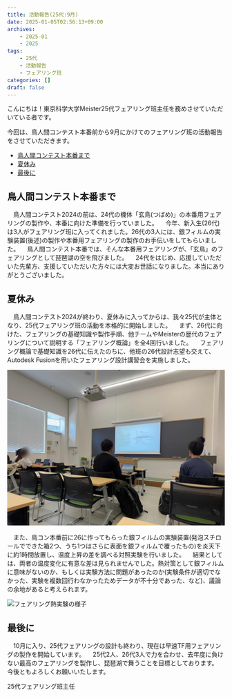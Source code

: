 ```yaml
---
title: 活動報告(25代:9月)
date: 2025-01-05T02:56:13+09:00
archives:
    - 2025-01
    - 2025
tags:
    - 25代
    - 活動報告
    - フェアリング班
categories: []
draft: false
---
```



こんにちは！東京科学大学Meister25代フェアリング班主任を務めさせていただいている者です。

今回は、鳥人間コンテスト本番前から9月にかけてのフェアリング班の活動報告をさせていただきます。

- [鳥人間コンテスト本番まで](#鳥人間コンテスト本番まで)
- [夏休み](#夏休み)
- [最後に](#最後に)

## 鳥人間コンテスト本番まで

　鳥人間コンテスト2024の前は、24代の機体「玄鳥(つばめ)」の本番用フェアリングの製作や、本番に向けた準備を行っていました。
　今年、新入生(26代)は3人がフェアリング班に入ってくれました。26代の3人には、銀フィルムの実験装置(後述)の製作や本番用フェアリングの製作のお手伝いをしてもらいました。
　鳥人間コンテスト本番では、そんな本番用フェアリングが、「玄鳥」のフェアリングとして琵琶湖の空を飛びました。
　24代をはじめ、応援していただいた先輩方、支援していただいた方々には大変お世話になりました。本当にありがとうございました。

## 夏休み

　鳥人間コンテスト2024が終わり、夏休みに入ってからは、我々25代が主体となり、25代フェアリング班の活動を本格的に開始しました。
　まず、26代に向けた、フェアリングの基礎知識や製作手順、他チームやMeisterの歴代のフェアリングについて説明する「フェアリング概論」を全4回行いました。
　フェアリング概論で基礎知識を26代に伝えたのちに、他班の26代設計志望も交えて、Autodesk Fusionを用いたフェアリング設計講習会を実施しました。

![フェアリング概論の様子](fairing_lecture.jpg)

　また、鳥コン本番前に26に作ってもらった銀フィルムの実験装置(発泡スチロールでできた箱2つ、うち1つはさらに表面を銀フィルムで覆ったもの)を炎天下に約1時間放置し、温度上昇の差を調べる対照実験を行いました。
　結果としては、両者の温度変化に有意な差は見られませんでした。熱対策として銀フィルムに意味がないのか、もしくは実験方法に問題があったのか(実験条件が適切でなかった、実験を複数回行わなかったためデータが不十分であった、など)、議論の余地があると考えられます。

![フェアリング熱実験の様子](fairing_test.jpg)

## 最後に

　10月に入り、25代フェアリングの設計も終わり、現在は早速TF用フェアリングの製作を開始しています。
　25代2人、26代3人で力を合わせ、去年度に負けない最高のフェアリングを製作し、琵琶湖で舞うことを目標としております。
今後ともよろしくお願いいたします。

25代フェアリング班主任
